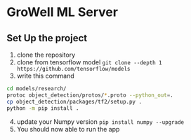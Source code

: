 # GroWell ML Server

## Set Up the project
1. clone the repository
2. clone from tensorflow model `git clone --depth 1 https://github.com/tensorflow/models`
3. write this command
```bash
cd models/research/
protoc object_detection/protos/*.proto --python_out=.
cp object_detection/packages/tf2/setup.py .
python -m pip install .
```
4. update your Numpy version `pip install numpy --upgrade`
5. You should now able to run the app